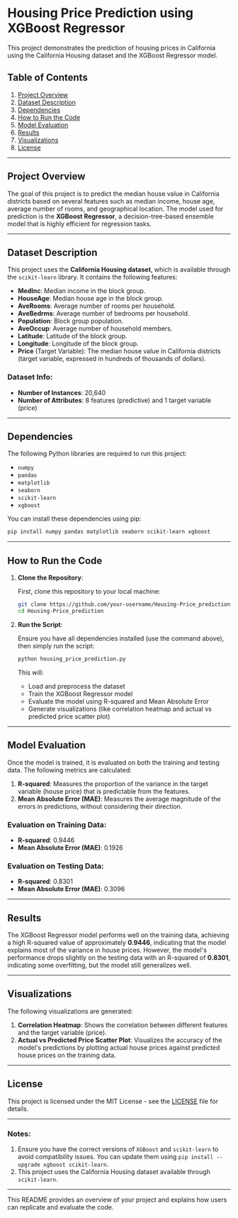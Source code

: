 # Housing Price Prediction using XGBoost Regressor

This project demonstrates the prediction of housing prices in California using the California Housing dataset and the XGBoost Regressor model.

## Table of Contents
1. [Project Overview](#project-overview)
2. [Dataset Description](#dataset-description)
3. [Dependencies](#dependencies)
4. [How to Run the Code](#how-to-run-the-code)
5. [Model Evaluation](#model-evaluation)
6. [Results](#results)
7. [Visualizations](#visualizations)
8. [License](#license)

---

## Project Overview

The goal of this project is to predict the median house value in California districts based on several features such as median income, house age, average number of rooms, and geographical location. The model used for prediction is the **XGBoost Regressor**, a decision-tree-based ensemble model that is highly efficient for regression tasks.

---

## Dataset Description

This project uses the **California Housing dataset**, which is available through the `scikit-learn` library. It contains the following features:

- **MedInc**: Median income in the block group.
- **HouseAge**: Median house age in the block group.
- **AveRooms**: Average number of rooms per household.
- **AveBedrms**: Average number of bedrooms per household.
- **Population**: Block group population.
- **AveOccup**: Average number of household members.
- **Latitude**: Latitude of the block group.
- **Longitude**: Longitude of the block group.
- **Price** (Target Variable): The median house value in California districts (target variable, expressed in hundreds of thousands of dollars).

### Dataset Info:
- **Number of Instances**: 20,640
- **Number of Attributes**: 8 features (predictive) and 1 target variable (price)

---

## Dependencies

The following Python libraries are required to run this project:

- `numpy`
- `pandas`
- `matplotlib`
- `seaborn`
- `scikit-learn`
- `xgboost`

You can install these dependencies using pip:

```bash
pip install numpy pandas matplotlib seaborn scikit-learn xgboost
```

---

## How to Run the Code

1. **Clone the Repository**:

   First, clone this repository to your local machine:

   ```bash
   git clone https://github.com/your-username/Housing-Price_prediction.git
   cd Housing-Price_prediction
   ```

2. **Run the Script**:

   Ensure you have all dependencies installed (use the command above), then simply run the script:

   ```bash
   python housing_price_prediction.py
   ```

   This will:
   - Load and preprocess the dataset
   - Train the XGBoost Regressor model
   - Evaluate the model using R-squared and Mean Absolute Error
   - Generate visualizations (like correlation heatmap and actual vs predicted price scatter plot)

---

## Model Evaluation

Once the model is trained, it is evaluated on both the training and testing data. The following metrics are calculated:

1. **R-squared**: Measures the proportion of the variance in the target variable (house price) that is predictable from the features.
2. **Mean Absolute Error (MAE)**: Measures the average magnitude of the errors in predictions, without considering their direction.

### Evaluation on Training Data:
- **R-squared**: 0.9446
- **Mean Absolute Error (MAE)**: 0.1926

### Evaluation on Testing Data:
- **R-squared**: 0.8301
- **Mean Absolute Error (MAE)**: 0.3096

---

## Results

The XGBoost Regressor model performs well on the training data, achieving a high R-squared value of approximately **0.9446**, indicating that the model explains most of the variance in house prices. However, the model's performance drops slightly on the testing data with an R-squared of **0.8301**, indicating some overfitting, but the model still generalizes well.

---

## Visualizations

The following visualizations are generated:

1. **Correlation Heatmap**: Shows the correlation between different features and the target variable (price).
2. **Actual vs Predicted Price Scatter Plot**: Visualizes the accuracy of the model's predictions by plotting actual house prices against predicted house prices on the training data.

---

## License

This project is licensed under the MIT License - see the [LICENSE](LICENSE) file for details.

---

### Notes:
1. Ensure you have the correct versions of `XGBoost` and `scikit-learn` to avoid compatibility issues. You can update them using `pip install --upgrade xgboost scikit-learn`.
2. This project uses the California Housing dataset available through `scikit-learn`.

---

This README provides an overview of your project and explains how users can replicate and evaluate the code.